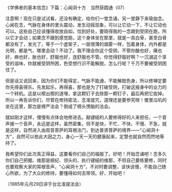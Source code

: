 《学佛者的基本信念》下篇：心闻洞十方　当然获圆通（07）

注意啊！现在只是试试看，还没有确定，给你们一堂念诵，另一堂静下来瑜伽念。心闻在念，气脉在身体的里头震动，发生动摇现象，可以让它动一下，不让它动也可以。这些自己应该懂得收放自如，恰到好处，要晓得我的一念跟到受阴在跑，所以它才会动；如果念不跟到感觉跑，这个身体坐在那里，就是一具白骨，甚至白骨都没有了，发光了，等于一个虚架子，一层很薄的烟雾一样，包着身体，内外都是光明，都是气，哪里会动？不动了。我不理会你这个受阴，不管你酸也好，痛也好，麻也好，胀也好，舒服也好，连舒服也不管。你觉得舒服好啊？一沉溺这个享受的滋味，你就被受阴所困，色受想行识不能解脱，怎么行呢？千万不要被受阴困住了。

但是话又说回来，因为你们不能得定，气脉不能通，不能解脱色身，所以修禅定要你先得喜得乐。先发起乐，再得喜，那也是为了打破受阴，打破这报身中的业力的一个转机。这是以楔出楔的道埋，拿这颗钉子去除那一颗钉子，最后再把它拔掉。所以一再告诉你们，尽管在修持密法，念准提咒，道理还是要参究呀！傻里瓜叽的坐在这里，那岂是楞严法会？倒成了楞头愣脑的法会。

就如刚才这样，慢慢有点体会地修进去。敲键槌的人要修得好的人来担任，一个音声接一个音声，永远是这样，虽然密集，但不是快，不忙、不快、不慢、不急，就是这样，自然进入由观音菩萨的耳根法门，到达普贤菩萨的境界——“心闻洞十方”，自然可以依此大因之力，身心一天一天的健康起来，定慧也就自然而然地等持了。

我希望你们此次真正得益，这要看你们自己的福报了。好吧！开始念诵吧！念多久你们自己把握。维那是纲纪、领头的，执行键槌的维那，不但自己要练要修，同时也要观察大家的耳根音声，“心闻洞十方”，不对时要调整，该快该慢，不能自己随心所欲，为了大众的修持，要懂得如何去带领。好，开始吧！

（1985年元月29日讲于台北准提法会）


